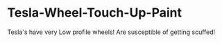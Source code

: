 # Tesla-Wheel-Touch-Up-Paint
Tesla's have very Low profile wheels! Are susceptible of getting scuffed!
